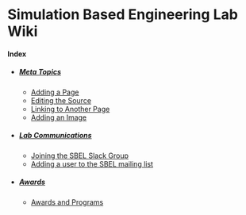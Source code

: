 # Simulation Based Engineering Lab Wiki

#### Index
- ##### [Meta Topics](/lab-wiki/meta/index.html)
	- [Adding a Page](/lab-wiki/meta/adding-a-page.html)
	- [Editing the Source](/lab-wiki/meta/editing-the-source.html)
	- [Linking to Another Page](/lab-wiki/meta/linking-to-another-page.html)
	- [Adding an Image](/lab-wiki/meta/adding-an-image.html)

- ##### [Lab Communications](/lab-wiki/communication/index.html)
	- [Joining the SBEL Slack Group](/lab-wiki/communication/joining-the-sbel-slack-group.html)
	- [Adding a user to the SBEL mailing list](/lab-wiki/communication/adding-a-user-to-the-sbel-mailing-list.html)

- ##### [Awards](/lab-wiki/awards/index.html)
    - [Awards and Programs](/lab-wiki/awards/awards-and-programs.html)
